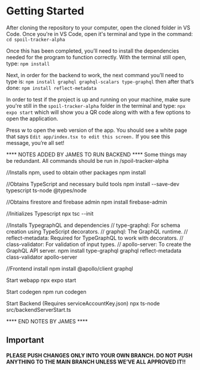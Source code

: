 # Getting Started

After cloning the repository to your computer, open the cloned folder in VS Code. Once you're in VS Code, open it's terminal and type in the command: `cd spoil-tracker-alpha`

Once this has been completed, you’ll need to install the dependencies needed for the program to function correctly. With the terminal still open, type: `npm install`

Next, in order for the backend to work, the next command you’ll need to type is: `npm install graphql graphql-scalars type-graphql` then after that’s done: `npm install reflect-metadata` 

In order to test if the project is up and running on your machine, make sure you're still in the `spoil-tracker-alpha` folder in the terminal and type: `npx expo start` 
which will show you a QR code along with with a few options to open the application.

Press w to open the web version of the app. You should see a white page that says `Edit app/index.tsx to edit this screen.` If you see this message, you’re all set!

**** NOTES ADDED BY JAMES TO RUN BACKEND ****
Some things may be redundant. 
All commands should be run in /spoil-tracker-alpha

//Installs npm, used to obtain other packages
npm install

//Obtains TypeScript and necessary build tools
npm install --save-dev typescript ts-node @types/node

//Obtains firestore and firebase admin
npm install firebase-admin

//Initializes Typescript
npx tsc --init

//Installs TypegraphQL and dependencies
//    type-graphql: For schema creation using TypeScript decorators.
//    graphql: The GraphQL runtime.
//    reflect-metadata: Required for TypeGraphQL to work with decorators.
//    class-validator: For validation of input types.
//    apollo-server: To create the GraphQL API server.
npm install type-graphql graphql reflect-metadata class-validator apollo-server

//Frontend install
npm install @apollo/client graphql


Start webapp
npx expo start

Start codegen
npm run codegen

Start Backend   (Requires serviceAccountKey.json)
npx ts-node src/backendServerStart.ts

**** END NOTES BY JAMES ****

## Important
#### **PLEASE PUSH CHANGES ONLY INTO YOUR OWN BRANCH. DO NOT PUSH ANYTHING TO THE MAIN BRANCH UNLESS WE’VE ALL APPROVED IT!!**
